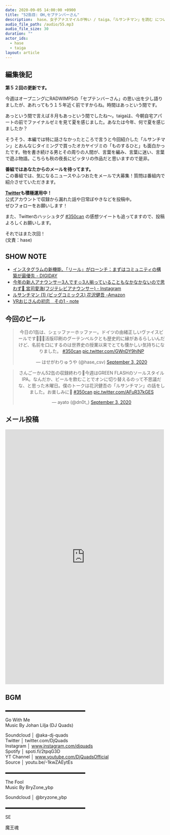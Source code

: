 ```yaml
---
date: 2020-09-05 14:00:00 +0900
title: "52缶目: OH,セプテンバーさん"
description:  hase、女子アナスマイルが怖い / taiga、「ルサンチマン」を読む についてトークしました。
audio_file_path: /audio/55.mp3
audio_file_size: 30
duration: ""
actor_ids:
  - hase
  - taiga
layout: article
---
```


## 編集後記

__第５２回の更新です。__

今週はオープニングにRADWIMPSの「セプテンバーさん」の思い出を少し語りましたが、あれってもう１５年近く前ですからね。時間はあっという間です。

あっという間で言えば８月もあっという間でしたね～。taigaは、今朝自宅アパートの前でファイナルゼミを見て夏を感じました。あなたは今年、何で夏を感じましたか？

そうそう、本編では特に話さなかったところで言うと今回紹介した「ルサンチマン」とおんなじタイミングで買ったオカヤイヅミの「ものするひと」も面白かったです。物を書き続ける男とその周りの人間が、言葉を編み、言葉に迷い、言葉で遊ぶ物語。こちらも秋の夜長にピッタリの作品だと思いますので是非。

__番組ではあなたからのメールを待ってます。__  
この番組では、気になるニュースやふつおたをメールで大募集！質問は番組内で紹介させていただきます。  

__[Twitter](https://twitter.com/am350can)も積極運用中！__  
公式アカウントで収録から漏れた話や日常ぼやきなどを投稿中。  
ぜひフォローをお願いします！  

また、Twitterのハッシュタグ [#350can](https://twitter.com/search?q=%23350can&src=hashtag_click) の感想ツイートも追ってますので、投稿よろしくお願いします。  

それではまた次回！  
(文責：hase)

## SHOW NOTE

- [インスタグラムの新機能、「リール」がローンチ：まずはコミュニティの構築が最優先 - DIGIDAY](https://digiday.jp/brands/building-up-a-community-first-instagram-reels-launches-with-little-on-offer-for-advertisers-for-now/)
- [今年の新人アナウンサー3人です☺︎3人揃っていることもなかなかないので思わず📸 宮司愛海(フジテレビアナウンサー) - Instagram](https://www.instagram.com/p/CEqEN95BDiS/?igshid=1cmk9q5jsoqxg)
- [ルサンチマン (1) (ビッグコミックス) 花沢健吾 -Amazon](https://www.amazon.co.jp/dp/4091873014)
- [VRおじさんの初恋　その1 - note](https://note.com/violencetomoko/n/n843596d1358c)


## 今回のビール

<center>
<blockquote class="twitter-tweet"><p lang="ja" dir="ltr">今日の1缶は、シェッファーホッファー。ドイツの由緒正しいヴァイスビールです🍺🇩🇪活版印刷のグーテンベルクとも歴史的に縁があるらしいんだけど、名前を口にするのは世界史の授業以来でとても懐かしい気持ちになりました。 <a href="https://twitter.com/hashtag/350can?src=hash&amp;ref_src=twsrc%5Etfw">#350can</a> <a href="https://t.co/GWnDY9hINP">pic.twitter.com/GWnDY9hINP</a></p>&mdash; はせがわりゅうや (@hase_csv) <a href="https://twitter.com/hase_csv/status/1301520771798327296?ref_src=twsrc%5Etfw">September 3, 2020</a></blockquote> <script async src="https://platform.twitter.com/widgets.js" charset="utf-8"></script>

<blockquote class="twitter-tweet"><p lang="ja" dir="ltr">さんごーかん52缶の収録終わり🍻今週はGREEN FLASHのソールスタイルIPA。なんだか、ビールを飲むことでオンに切り替えるのって不思議だな、と思った木曜日。僕のトークは花沢健吾の「ルサンチマン」の話をしました。お楽しみに👋 <a href="https://twitter.com/hashtag/350can?src=hash&amp;ref_src=twsrc%5Etfw">#350can</a> <a href="https://t.co/AFuR37kGES">pic.twitter.com/AFuR37kGES</a></p>&mdash; ayato (@dn0t_) <a href="https://twitter.com/dn0t_/status/1301517426820100096?ref_src=twsrc%5Etfw">September 3, 2020</a></blockquote> <script async src="https://platform.twitter.com/widgets.js" charset="utf-8"></script>
</center>

## メール投稿
<div class="iframe-wrapper">
<iframe src="https://docs.google.com/forms/d/e/1FAIpQLSfTZ99ZtY5BJtHk38i7c_p3AdF-uIGnOOsc6W05wV6L0MTAQg/viewform?embedded=true" width="500" height="800" frameborder="0" marginheight="0" marginwidth="0">読み込んでいます…</iframe>
</div>

## BGM
▬▬▬▬▬▬▬▬▬▬▬▬▬▬▬▬▬▬  

Go With Me  
Music By Johan Lilja (DJ Quads)  

Soundcloud │ @aka-dj-quads  
Twitter │ twitter.com/DjQuads  
Instagram │ www.instagram.com/djquads  
Spotify │ spoti.fi/2tpqG3D  
YT Channel │ www.youtube.com/DjQuadsOfficial  
Source │ youtu.be/-1kwZAEytEs  

▬▬▬▬▬▬▬▬▬▬▬▬▬▬▬▬▬▬  

The Fool  
Music By BryZone_ybp  

Soundcloud │ @bryzone_ybp  

▬▬▬▬▬▬▬▬▬▬▬▬▬▬▬▬▬▬  

SE

魔王魂
